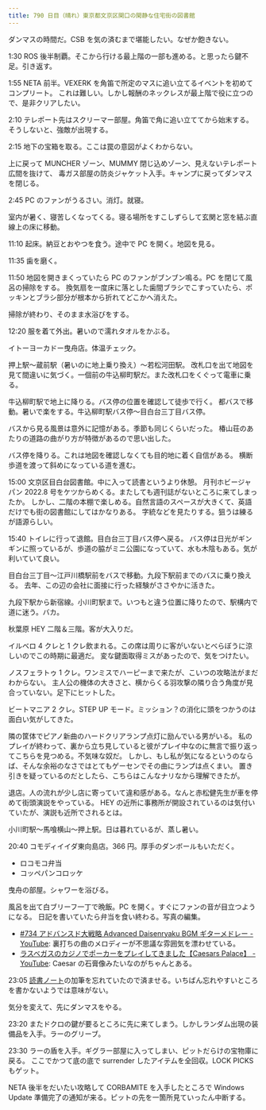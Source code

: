 ```yaml
---
title: 790 日目（晴れ）東京都文京区関口の閑静な住宅街の図書館
---
```


ダンマスの時間だ。CSB を気の済むまで堪能したい。なぜか飽きない。

1:30 ROS 後半制覇。そこから行ける最上階の一部も進める。と思ったら鍵不足。引き返す。

1:55 NETA 前半。VEXERK を角笛で所定のマスに追い立てるイベントを初めてコンプリート。
これは難しい。しかし報酬のネックレスが最上階で役に立つので、是非クリアしたい。

2:10 テレポート先はスクリーマー部屋。角笛で角に追い立ててから始末する。
そうしないと、強敵が出現する。

2:15 地下の宝箱を取る。ここは罠の意図がよくわからない。

上に戻って MUNCHER ゾーン、MUMMY 閉じ込めゾーン、見えないテレポート広間を抜けて、
毒ガス部屋の防炎ジャケット入手。キャンプに戻ってダンマスを閉じる。

2:45 PC のファンがうるさい。消灯。就寝。

室内が暑く、寝苦しくなってくる。寝る場所をすこしずらして玄関と窓を結ぶ直線上の床に移動。

11:10 起床。納豆とおやつを食う。途中で PC を開く。地図を見る。

11:35 歯を磨く。

11:50 地図を開きまくっていたら PC のファンがブンブン鳴る。PC を閉じて風呂の掃除をする。
換気扇を一度床に落とした歯間ブラシでこすっていたら、ポッキンとブラシ部分が根本から折れてどこかへ消えた。

掃除が終わり、そのまま水浴びをする。

12:20 服を着て外出。暑いので濡れタオルをかぶる。

イトーヨーカドー曳舟店。体温チェック。

押上駅～蔵前駅（暑いのに地上乗り換え）～若松河田駅。
改札口を出て地図を見て間違いに気づく。一個前の牛込柳町駅だ。また改札口をくぐって電車に乗る。

牛込柳町駅で地上に降りる。バス停の位置を確認して徒歩で行く。
都バスで移動。暑いで楽をする。牛込柳町駅バス停～目白台三丁目バス停。

バスから見る風景は意外に記憶がある。季節も同じくらいだった。
椿山荘のあたりの道路の曲がり方が特徴があるので思い出した。

バス停を降りる。これは地図を確認しなくても目的地に着く自信がある。
横断歩道を渡って斜めになっている道を進む。

15:00 文京区目白台図書館。中に入って読書というより休憩。
月刊ホビージャパン 2022.8 号をケツからめくる。またしても週刊誌がないところに来てしまったか。
しかし、二階の本棚で楽しめる。自然言語のスペースが大きくて、英語だけでも街の図書館にしてはかなりある。
字統などを見たりする。狙うは練るが語源らしい。

15:40 トイレに行って退館。目白台三丁目バス停へ戻る。
バス停は日光がギンギンに照っているが、歩道の脇がミニ公園になっていて、水も木陰もある。気が利いていて良い。

目白台三丁目～江戸川橋駅前をバスで移動。九段下駅前までのバスに乗り換える。
去年、この辺の会社に面接に行った経験がささやかに活きた。

九段下駅から新宿線。小川町駅まで。いつもと違う位置に降りたので、駅構内で道に迷う。バカ。

秋葉原 HEY 二階＆三階。客が大入りだ。

イルベロ 4 クレと 1 クレ飲まれる。この席は周りに客がいないとべらぼうに涼しいのでこの時期に最適だ。
変な鍵面取得ミスがあったので、気をつけたい。

ノスフェラトゥ 1 クレ。ワンミスでハーピーまで来たが、こいつの攻略法がまだわからない。
主人公の機体の大きさと、横からくる羽攻撃の隣り合う角度が見合っていない。足下にヒットした。

ビートマニア 2 クレ。STEP UP モード。ミッション？の消化に頭をつかうのは面白い気がしてきた。

隣の筐体でピアノ新曲のハードクリアランプ点灯に励んでいる男がいる。
私のプレイが終わって、裏から立ち見していると彼がプレイ中なのに無言で振り返ってこちらを見つめる。不気味な奴だ。
しかし、もし私が気になるというのならば、そんな余裕のなさではとてもゲーセンでその曲にランプは点くまい。
置き引きを疑っているのだとしたら、こちらはこんなナリなから理解できたが。

退店。人の流れが少し店に寄っていて違和感がある。なんと赤松健先生が車を停めて街頭演説をやっている。
HEY の近所に事務所が開設されているのは気付いていたが、演説も近所でされるとは。

小川町駅～馬喰横山～押上駅。日は暮れているが、蒸し暑い。

20:40 コモディイイダ東向島店。366 円。厚手のダンボールもいただく。

* ロコモコ弁当
* コッペパンコロッケ

曳舟の部屋。シャワーを浴びる。

風呂を出て白ブリーフ一丁で晩飯。PC を開く。すぐにファンの音が目立つようになる。
日記を書いていたら弁当を食い終わる。写真の編集。

* [&#x23;734 アドバンスド大戦略 Advanced Daisenryaku BGM ギターメドレー - YouTube](https://www.youtube.com/watch?v=HF-FkN2NVmw):
  裏打ちの曲のメロディーが不思議な雰囲気を漂わせている。
* [ラスベガスのカジノでポーカーをプレイしてきました【Caesars Palace】 - YouTube](https://www.youtube.com/watch?v=GaUC7zOEONk):
  Caesar の石膏像みたいなのがちゃんとある。

23:05 [読書ノート][note]の加筆を忘れていたので済ませる。いちばん忘れやすいところを書かないようでは意味がない。

気分を変えて、先にダンマスをやる。

23:20 またドクロの鍵が要るところに先に来てしまう。しかしランダム出現の装備品を入手。ラーのグリーブ。

23:30 ラーの盾を入手。ギグラー部屋に入ってしまい、ピットだらけの宝物庫に戻る。
ここでかつて底の底で surrender したアイテムを全回収。LOCK PICKS もゲット。

NETA 後半をだいたい攻略して CORBAMITE を入手したところで
Windows Update 準備完了の通知が来る。ピットの先を一箇所見ていったん中断する。

[note]: https://showa-yojyo.github.io/notebook/
